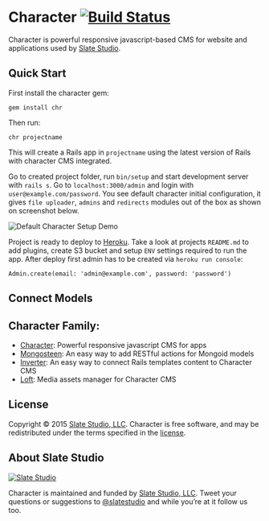 # Character [![Build Status](https://travis-ci.org/slate-studio/chr.svg?branch=master)](https://travis-ci.org/slate-studio/chr)

Character is powerful responsive javascript-based CMS for website and applications used by [Slate Studio](https://www.slatestudio.com).


## Quick Start

First install the character gem:

    gem install chr

Then run:

    chr projectname

This will create a Rails app in `projectname` using the latest version of Rails with character CMS integrated.

Go to created project folder, run `bin/setup` and start development server with `rails s`. Go to `localhost:3000/admin` and login with `user@example.com/password`. You see default character initial configuration, it gives `file uploader`, `admins` and `redirects` modules out of the box as shown on screenshot below.

![Default Character Setup Demo](https://raw.github.com/slate-studio/chr/master/docs/demo.png)

Project is ready to deploy to [Heroku](https://www.heroku.com). Take a look at projects `README.md` to add plugins, create S3 bucket and setup `ENV` settings required to run the app. After deploy first admin has to be created via `heroku run console`:

    Admin.create(email: 'admin@example.com', password: 'password')


## Connect Models


## Character Family:

- [Character](https://github.com/slate-studio/chr): Powerful responsive javascript CMS for apps
- [Mongosteen](https://github.com/slate-studio/mongosteen): An easy way to add RESTful actions for Mongoid models
- [Inverter](https://github.com/slate-studio/inverter): An easy way to connect Rails templates content to Character CMS
- [Loft](https://github.com/slate-studio/loft): Media assets manager for Character CMS


## License

Copyright © 2015 [Slate Studio, LLC](http://slatestudio.com). Character is free software, and may be redistributed under the terms specified in the [license](LICENSE.md).


## About Slate Studio

[![Slate Studio](https://slate-git-images.s3-us-west-1.amazonaws.com/slate.png)](http://slatestudio.com)

Character is maintained and funded by [Slate Studio, LLC](http://slatestudio.com). Tweet your questions or suggestions to [@slatestudio](https://twitter.com/slatestudio) and while you’re at it follow us too.




